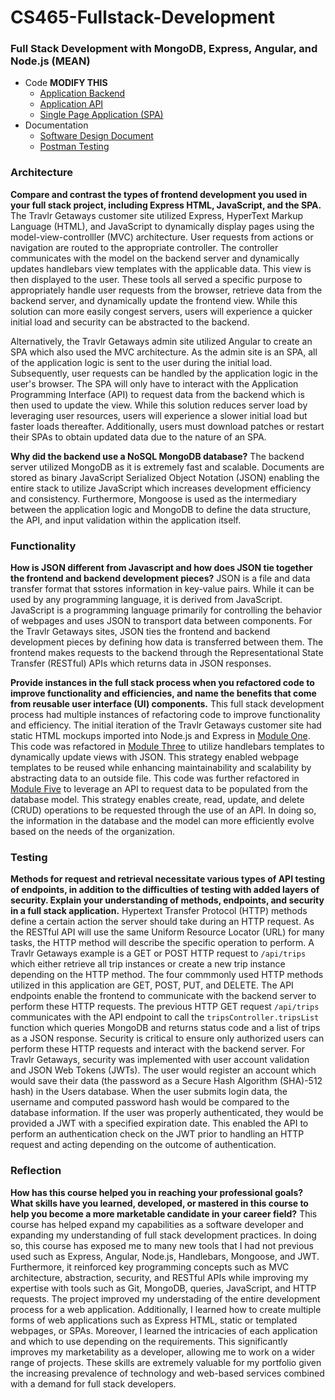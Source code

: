 # CS465-Fullstack-Development
### Full Stack Development with MongoDB, Express, Angular, and Node.js (MEAN)
- Code **MODIFY THIS**
  - [Application Backend](https://github.com/CHenshaw010/CS465-Fullstack)
  - [Application API](https://github.com/CHenshaw010/CS465-Fullstack)
  - [Single Page Application (SPA)](https://github.com/CHenshaw010/CS465-Fullstack)
- Documentation
  - [Software Design Document](https://github.com/CHenshaw010/CS465-Fullstack)
  - [Postman Testing](https://github.com/CHenshaw010/CS465-Fullstack)

### Architecture
**Compare and contrast the types of frontend development you used in your full stack project, including Express HTML, JavaScript, and the SPA.**
The Travlr Getaways customer site utilized Express, HyperText Markup Language (HTML), and JavaScript to dynamically display pages using the model-view-controlller (MVC) architecture. User requests from actions or navigation are routed to the appropriate controller. The controller communicates with the model on the backend server and dynamically updates handlebars view templates with the applicable data. This view is then displayed to the user. These tools all served a specific purpose to appropriately handle user requests from the browser, retrieve data from the backend server, and dynamically update the frontend view. While this solution can more easily congest servers, users will experience a quicker initial load and security can be abstracted to the backend.

Alternatively, the Travlr Getaways admin site utilized Angular to create an SPA which also used the MVC architecture. As the admin site is an SPA, all of the application logic is sent to the user during the initial load. Subsequently, user requests can be handled by the application logic in the user's browser. The SPA will only have to interact with the Application Programming Interface (API) to request data from the backend which is then used to update the view. While this solution reduces server load by leveraging user resources, users will experience a slower initial load but faster loads thereafter. Additionally, users must download patches or restart their SPAs to obtain updated data due to the nature of an SPA.

**Why did the backend use a NoSQL MongoDB database?**
The backend server utilized MongoDB as it is extremely fast and scalable. Documents are stored as binary JavaScript Serialized Object Notation (JSON) enabling the entire stack to utilize JavaScript which increases development efficiency and consistency. Furthermore, Mongoose is used as the intermediary between the application logic and MongoDB to define the data structure, the API, and input validation within the application itself.

### Functionality
**How is JSON different from Javascript and how does JSON tie together the frontend and backend development pieces?**
JSON is a file and data transfer format that sstores information in key-value pairs. While it can be used by any programming language, it is derived from JavaScript. JavaScript is a programming language primarily for controlling the behavior of webpages and uses JSON to transport data between components. For the Travlr Getaways sites, JSON ties the frontend and backend development pieces by defining how data is transferred between them. The frontend makes requests to the backend through the Representational State Transfer (RESTful) APIs which returns data in JSON responses.
    
**Provide instances in the full stack process when you refactored code to improve functionality and efficiencies, and name the benefits that come from reusable user interface (UI) components.**
This full stack development process had multiple instances of refactoring code to improve functionality and efficiency. The initial iteration of the Travlr Getaways customer site had static HTML mockups imported into Node.js and Express in [Module One](https://github.com/CHenshaw010/CS465-Fullstack/tree/module1). This code was refactored in [Module Three](https://github.com/CHenshaw010/CS465-Fullstack/tree/module3) to utilize handlebars templates to dynamically update views with JSON. This strategy enabled webpage templates to be reused while enhancing maintainability and scalability by abstracting data to an outside file. This code was further refactored in [Module Five](https://github.com/CHenshaw010/CS465-Fullstack/tree/module5) to leverage an API to request data to be populated from the database model. This strategy enables create, read, update, and delete (CRUD) operations to be requested through the use of an API. In doing so, the information in the database and the model can more efficiently evolve based on the needs of the organization.

### Testing
**Methods for request and retrieval necessitate various types of API testing of endpoints, in addition to the difficulties of testing with added layers of security. Explain your understanding of methods, endpoints, and security in a full stack application.**
Hypertext Transfer Protocol (HTTP) methods define a certain action the server should take during an HTTP request. As the RESTful API will use the same Uniform Resource Locator (URL) for many tasks, the HTTP method will describe the specific operation to perform. A Travlr Getaways example is a GET or POST HTTP request to `/api/trips` which either retrieve all trip instances or create a new trip instance depending on the HTTP method. The four commmonly used HTTP methods utilized in this application are GET, POST, PUT, and DELETE. The API endpoints enable the frontend to communicate with the backend server to perform these HTTP requests. The previous HTTP GET request `/api/trips` communicates with the API endpoint to call the `tripsController.tripsList` function which queries MongoDB and returns status code and a list of trips as a JSON response. Security is critical to ensure only authorized users can perform these HTTP requests and interact with the backend server. For Travlr Getaways, security was implemented with user account validation and JSON Web Tokens (JWTs). The user would register an account which would save their data (the password as a Secure Hash Algorithm (SHA)-512 hash) in the Users database. When the user submits login data, the username and computed password hash would be compared to the database information. If the user was properly authenticated, they would be provided a JWT with a specified expiration date. This enabled the API to perform an authentication check on the JWT prior to handling an HTTP request and acting depending on the outcome of authentication.

### Reflection
**How has this course helped you in reaching your professional goals? What skills have you learned, developed, or mastered in this course to help you become a more marketable candidate in your career field?**
This course has helped expand my capabilities as a software developer and expanding my understanding of full stack development practices. In doing so, this course has exposed me to many new tools that I had not previous used such as Express, Angular, Node.js, Handlebars, Mongoose, and JWT. Furthermore, it reinforced key programming concepts such as MVC architecture, abstraction, security, and RESTful APIs while improving my expertise with tools such as Git, MongoDB, queries, JavaScript, and HTTP requests. The project improved my understading of the entire development process for a web application. Additionally, I learned how to create multiple forms of web applications such as Express HTML, static or templated webpages, or SPAs. Moreover, I learned the intricacies of each application and which to use depending on the requirements. This significantly improves my marketability as a developer, allowing me to work on a wider range of projects. These skills are extremely valuable for my portfolio given the increasing prevalence of technology and web-based services combined with a demand for full stack developers.
